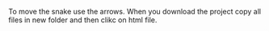 To move the snake use the arrows.
When you download the project copy all files in new folder and then clikc on html file.
